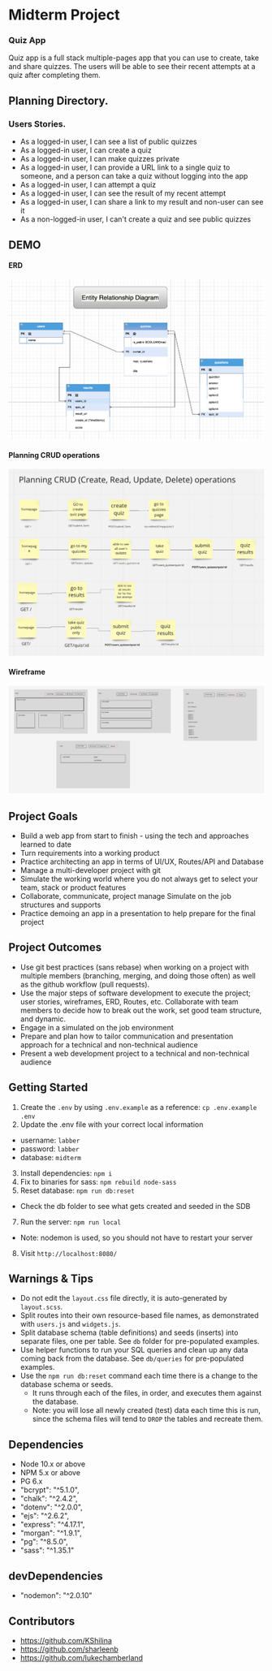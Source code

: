 Midterm Project
=========
### Quiz App
Quiz app is a full stack multiple-pages app that you can use to create, take and share quizzes. The users will be able to see their recent attempts at a quiz after completing them.

## Planning Directory. 
### Users Stories.
- As a logged-in user, I can see a list of public quizzes
- As a logged-in user, I can create a quiz
- As a logged-in user, I can make quizzes private
- As a logged-in user, I can provide a URL link to a single quiz to someone, and a person can take a quiz without logging into the app
- As a logged-in user, I can attempt a quiz
- As a logged-in user, I can see the result of my recent attempt
- As a logged-in user, I can share a link to my result and non-user can see it
- As a non-logged-in user, I can't create a quiz and see public quizzes

## DEMO


#### ERD
!["Entity Relationship Diagram"](docs/QuizAppERD.png)
#### Planning CRUD operations
![" Planning CRUD operations"](docs/CRUD_schema.png)
#### Wireframe
![" Wireframe"](docs/Wireframe.png)
## 

## Project Goals
- Build a web app from start to finish -  using the tech and approaches learned to date
- Turn requirements into a working product
- Practice architecting an app in terms of UI/UX, Routes/API and Database
- Manage a multi-developer project with git
- Simulate the working world where you do not always get to select your team, stack or product features
- Collaborate, communicate, project manage
Simulate on the job structures and supports
- Practice demoing an app in a presentation to help prepare for the final project

## Project Outcomes
- Use git best practices (sans rebase) when working on a project with multiple members (branching, merging, and doing those often) as well as the github workflow (pull requests).
- Use the major steps of software development to execute the project; user stories, wireframes, ERD, Routes, etc.
Collaborate with team members to decide how to break out the work, set good team structure, and dynamic.
- Engage in a simulated on the job environment
- Prepare and plan how to tailor communication and presentation approach for a technical and non-technical audience
- Present a web development project to a technical and non-technical audience

## Getting Started

1. Create the `.env` by using `.env.example` as a reference: `cp .env.example .env`
2. Update the .env file with your correct local information 
  - username: `labber` 
  - password: `labber` 
  - database: `midterm`
3. Install dependencies: `npm i`
4. Fix to binaries for sass: `npm rebuild node-sass`
5. Reset database: `npm run db:reset`
  - Check the db folder to see what gets created and seeded in the SDB
7. Run the server: `npm run local`
  - Note: nodemon is used, so you should not have to restart your server
8. Visit `http://localhost:8080/`

## Warnings & Tips

- Do not edit the `layout.css` file directly, it is auto-generated by `layout.scss`.
- Split routes into their own resource-based file names, as demonstrated with `users.js` and `widgets.js`.
- Split database schema (table definitions) and seeds (inserts) into separate files, one per table. See `db` folder for pre-populated examples. 
- Use helper functions to run your SQL queries and clean up any data coming back from the database. See `db/queries` for pre-populated examples.
- Use the `npm run db:reset` command each time there is a change to the database schema or seeds. 
  - It runs through each of the files, in order, and executes them against the database. 
  - Note: you will lose all newly created (test) data each time this is run, since the schema files will tend to `DROP` the tables and recreate them.

## Dependencies

- Node 10.x or above
- NPM 5.x or above
- PG 6.x
- "bcrypt": "^5.1.0",
- "chalk": "^2.4.2",
- "dotenv": "^2.0.0",
- "ejs": "^2.6.2",
- "express": "^4.17.1",
- "morgan": "^1.9.1",
- "pg": "^8.5.0",
- "sass": "^1.35.1"

## devDependencies
- "nodemon": "^2.0.10"

## Contributors
- https://github.com/KShilina 
- https://github.com/sharleenb 
- https://github.com/lukechamberland
